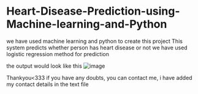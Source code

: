 # Heart-Disease-Prediction-using-Machine-learning-and-Python

we have used machine learning and python to create this project
This system predicts whether person has heart disease or not
we have used logistic regression method for prediction

the output would look like this
![image](https://user-images.githubusercontent.com/99634911/178243838-a4c1c3be-d31f-473a-b99b-c153d0140a2a.png)

Thankyou<333
if you have any doubts, you can contact me, i have added my contact details in the text file
